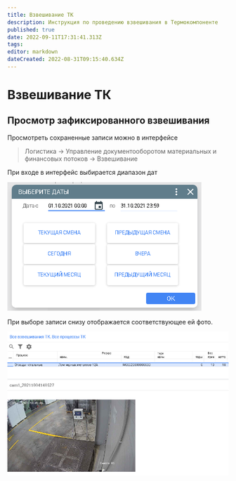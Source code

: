 ```yaml
---
title: Взвешивание ТК
description: Инструкция по проведению взвешивания в Термокомпоненте
published: true
date: 2022-09-11T17:31:41.313Z
tags: 
editor: markdown
dateCreated: 2022-08-31T09:15:40.634Z
---
```


# Взвешивание ТК

## Просмотр зафиксированного взвешивания

Просмотреть сохраненные записи можно в интерфейсе

>Логистика → Управление документооборотом материальных и финансовых потоков → Взвешивание

При входе в интерфейс выбирается диапазон дат

![](<../../../assets/3 (116).png>)

При выборе записи снизу отображается соответствующее ей фото.

![](<../../../assets/4 (4).png>)
